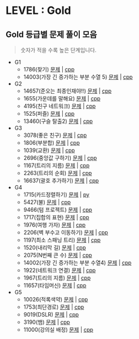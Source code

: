 # LEVEL : Gold

## Gold 등급별 문제 풀이 모음

> 숫자가 적을 수록 높은 단계입니다.

- G1
  - 1786(찾기) [문제](https://www.acmicpc.net/problem/1786) | [cpp](https://github.com/ss-won/For-Coding-Test/tree/master/Baekjoon/Gold/code/1786.cpp)
  - 14003(가장 긴 증가하는 부분 수열 5) [문제](https://www.acmicpc.net/problem/14003) | [cpp](https://github.com/ss-won/For-Coding-Test/tree/master/Baekjoon/Gold/code/14003.cpp)
- G2
  - 14657(준오는 최종인재야!!) [문제](https://www.acmicpc.net/problem/14657) | [cpp](https://github.com/ss-won/For-Coding-Test/tree/master/Baekjoon/Gold/code/14657.cpp)
  - 1655(가운데를 말해요) [문제](https://www.acmicpc.net/problem/1655) | [cpp](https://github.com/ss-won/For-Coding-Test/tree/master/Baekjoon/Gold/code/1655.cpp)
  - 4195(친구 네트워크) [문제](https://www.acmicpc.net/problem/4195) | [cpp](https://github.com/ss-won/For-Coding-Test/tree/master/Baekjoon/Gold/code/4195.cpp)
  - 1525(퍼즐) [문제](https://www.acmicpc.net/problem/1525) | [cpp](https://github.com/ss-won/For-Coding-Test/tree/master/Baekjoon/Gold/code/1525.cpp)
  - 13460(구슬 탈출2) [문제](https://www.acmicpc.net/problem/13460) | [cpp](https://github.com/ss-won/For-Coding-Test/tree/master/Baekjoon/Gold/code/13460.cpp)
- G3
  - 3078(좋은 친구) [문제](https://www.acmicpc.net/problem/3078) | [cpp](https://github.com/ss-won/For-Coding-Test/tree/master/Baekjoon/Gold/code/3078.cpp)
  - 1806(부분합) [문제](https://www.acmicpc.net/problem/1806) | [cpp](https://github.com/ss-won/For-Coding-Test/tree/master/Baekjoon/Gold/code/1806.cpp)
  - 1039(교환) [문제](https://www.acmicpc.net/problem/1039) | [cpp](https://github.com/ss-won/For-Coding-Test/tree/master/Baekjoon/Gold/code/1039.cpp)
  - 2696(중앙값 구하기) [문제](https://www.acmicpc.net/problem/2696) | [cpp](https://github.com/ss-won/For-Coding-Test/tree/master/Baekjoon/Gold/code/2696.cpp)
  - 1167(트리의 지름) [문제](https://www.acmicpc.net/problem/1167) | [cpp](https://github.com/ss-won/For-Coding-Test/tree/master/Baekjoon/Gold/code/1167.cpp)
  - 2263(트리의 순회) [문제](https://www.acmicpc.net/problem/2263) | [cpp](https://github.com/ss-won/For-Coding-Test/tree/master/Baekjoon/Gold/code/2263.cpp)
  - 16637(괄호 추가하기) [문제](https://www.acmicpc.net/problem/16637) | [cpp](https://github.com/ss-won/For-Coding-Test/tree/master/Baekjoon/Gold/code/16637.cpp)
- G4
  - 1715(카드정렬하기) [문제](https://www.acmicpc.net/problem/1715) | [py](https://github.com/ss-won/For-Coding-Test/tree/master/Baekjoon/Gold/code/1715.py)
  - 5427(불) [문제](https://www.acmicpc.net/problem/5427) | [cpp](https://github.com/ss-won/For-Coding-Test/tree/master/Baekjoon/Gold/code/5427.cpp)
  - 9466(텀 프로젝트) [문제](https://www.acmicpc.net/problem/9466) | [cpp](https://github.com/ss-won/For-Coding-Test/tree/master/Baekjoon/Gold/code/9466.cpp)
  - 1717(집합의 표현) [문제](https://www.acmicpc.net/problem/1717) | [cpp](https://github.com/ss-won/For-Coding-Test/tree/master/Baekjoon/Gold/code/1717.cpp)
  - 1976(여행 가자) [문제](https://www.acmicpc.net/problem/1976) | [cpp](https://github.com/ss-won/For-Coding-Test/tree/master/Baekjoon/Gold/code/1976.cpp)
  - 2206(벽 부수고 이동하기) [문제](https://www.acmicpc.net/problem/2206) | [cpp](https://github.com/ss-won/For-Coding-Test/tree/master/Baekjoon/Gold/code/2206.cpp)
  - 1197(최소 스패닝 트리) [문제](https://www.acmicpc.net/problem/1197) | [cpp](https://github.com/ss-won/For-Coding-Test/tree/master/Baekjoon/Gold/code/1197.cpp)
  - 1520(내리막 길) [문제](https://www.acmicpc.net/problem/1520) | [cpp](https://github.com/ss-won/For-Coding-Test/tree/master/Baekjoon/Gold/code/1520.cpp)
  - 2075(N번째 큰 수) [문제](https://www.acmicpc.net/problem/2075) | [cpp](https://github.com/ss-won/For-Coding-Test/tree/master/Baekjoon/Gold/code/2075.cpp)
  - 14002(가장 긴 증가하는 부분 수열4) [문제](https://www.acmicpc.net/problem/14002) | [cpp](https://github.com/ss-won/For-Coding-Test/tree/master/Baekjoon/Gold/code/14002.cpp)
  - 1922(네트워크 연결) [문제](https://www.acmicpc.net/problem/1922) | [cpp](https://github.com/ss-won/For-Coding-Test/tree/master/Baekjoon/Gold/code/1922.cpp)
  - 1967(트리의 지름) [문제](https://www.acmicpc.net/problem/1967) | [cpp](https://github.com/ss-won/For-Coding-Test/tree/master/Baekjoon/Gold/code/1967.cpp)
  - 11657(타임머신) [문제](https://www.acmicpc.net/problem/11657) | [cpp](https://github.com/ss-won/For-Coding-Test/tree/master/Baekjoon/Gold/code/11657.cpp)
- G5
  - 10026(적록색약) [문제](https://www.acmicpc.net/problem/10026) | [cpp](https://github.com/ss-won/For-Coding-Test/tree/master/Baekjoon/Gold/code/10026.cpp)
  - 1753(최단경로) [문제](https://www.acmicpc.net/problem/1753) | [cpp](https://github.com/ss-won/For-Coding-Test/tree/master/Baekjoon/Gold/code/1753.cpp)
  - 9019(DSLR) [문제](https://www.acmicpc.net/problem/9019) | [cpp](https://github.com/ss-won/For-Coding-Test/tree/master/Baekjoon/Gold/code/9019.cpp)
  - 3190(뱀) [문제](https://www.acmicpc.net/problem/3190) | [cpp](https://github.com/ss-won/For-Coding-Test/tree/master/Baekjoon/Gold/code/3190.cpp)
  - 11000(강의실 배정) [문제](https://www.acmicpc.net/problem/11000) | [cpp](https://github.com/ss-won/For-Coding-Test/tree/master/Baekjoon/Gold/code/11000.cpp)
